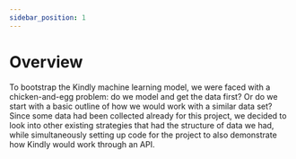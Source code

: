 ```yaml
---
sidebar_position: 1
---
```


# Overview

To bootstrap the Kindly machine learning model, we were faced with a chicken-and-egg problem: do we model and get the data first? Or do we start with a basic outline of how we would work with a similar data set? Since some data had been collected already for this project, we decided to look into other existing strategies that had the structure of data we had, while simultaneously setting up code for the project to also demonstrate how Kindly would work through an API.
